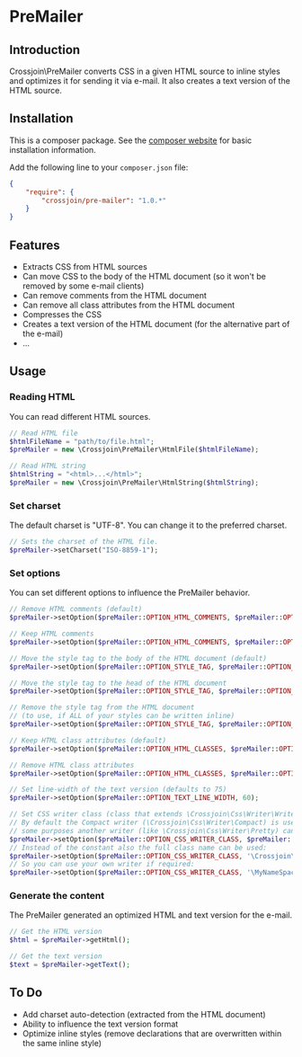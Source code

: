 # PreMailer

## Introduction
Crossjoin\PreMailer converts CSS in a given HTML source to inline styles and optimizes it for sending it via e-mail. It also creates a text version of the HTML source.

## Installation
This is a composer package. See the [composer website](https://getcomposer.org/) for basic installation information.

Add the following line to your `composer.json` file:
```json
{
    "require": {
        "crossjoin/pre-mailer": "1.0.*"
    }
}
```

## Features
- Extracts CSS from HTML sources
- Can move CSS to the body of the HTML document (so it won't be removed by some e-mail clients)
- Can remove comments from the HTML document
- Can remove all class attributes from the HTML document
- Compresses the CSS
- Creates a text version of the HTML document (for the alternative part of the e-mail)
- ...

## Usage

### Reading HTML
You can read different HTML sources.

```php
// Read HTML file
$htmlFileName = "path/to/file.html";
$preMailer = new \Crossjoin\PreMailer\HtmlFile($htmlFileName);

// Read HTML string
$htmlString = "<html>...</html>";
$preMailer = new \Crossjoin\PreMailer\HtmlString($htmlString);
```

### Set charset
The default charset is "UTF-8". You can change it to the preferred charset.

```php
// Sets the charset of the HTML file.
$preMailer->setCharset("ISO-8859-1");
```

### Set options
You can set different options to influence the PreMailer behavior.

```php
// Remove HTML comments (default)
$preMailer->setOption($preMailer::OPTION_HTML_COMMENTS, $preMailer::OPTION_HTML_COMMENTS_REMOVE);

// Keep HTML comments
$preMailer->setOption($preMailer::OPTION_HTML_COMMENTS, $preMailer::OPTION_HTML_COMMENTS_KEEP);

// Move the style tag to the body of the HTML document (default)
$preMailer->setOption($preMailer::OPTION_STYLE_TAG, $preMailer::OPTION_STYLE_TAG_BODY);

// Move the style tag to the head of the HTML document
$preMailer->setOption($preMailer::OPTION_STYLE_TAG, $preMailer::OPTION_STYLE_TAG_HEAD);

// Remove the style tag from the HTML document
// (to use, if ALL of your styles can be written inline)
$preMailer->setOption($preMailer::OPTION_STYLE_TAG, $preMailer::OPTION_STYLE_TAG_REMOVE);

// Keep HTML class attributes (default)
$preMailer->setOption($preMailer::OPTION_HTML_CLASSES, $preMailer::OPTION_HTML_CLASSES_KEEP);

// Remove HTML class attributes
$preMailer->setOption($preMailer::OPTION_HTML_CLASSES, $preMailer::OPTION_HTML_CLASSES_REMOVE);

// Set line-width of the text version (defaults to 75)
$preMailer->setOption($preMailer::OPTION_TEXT_LINE_WIDTH, 60);

// Set CSS writer class (class that extends \Crossjoin\Css\Writer\WriterAbstract).
// By default the Compact writer (\Crossjoin\Css\Writer\Compact) is used, but for
// some purposes another writer (like \Crossjoin\Css\Writer\Pretty) can be useful.
$preMailer->setOption($preMailer::OPTION_CSS_WRITER_CLASS, $preMailer::OPTION_CSS_WRITER_CLASS_PRETTY);
// Instead of the constant also the full class name can be used:
$preMailer->setOption($preMailer::OPTION_CSS_WRITER_CLASS, '\Crossjoin\Css\Writer\Pretty');
// So you can use your own writer if required:
$preMailer->setOption($preMailer::OPTION_CSS_WRITER_CLASS, '\MyNameSpace\Css\Writer\MyWriter');
```

### Generate the content
The PreMailer generated an optimized HTML and text version for the e-mail.

```php
// Get the HTML version
$html = $preMailer->getHtml();

// Get the text version
$text = $preMailer->getText();
```

## To Do
- Add charset auto-detection (extracted from the HTML document)
- Ability to influence the text version format
- Optimize inline styles (remove declarations that are overwritten within the same inline style)
